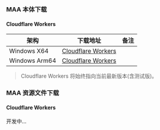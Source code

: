 ### MAA  本体下载

#### Cloudflare Workers
|架构|下载地址|备注|
|---|---|---|
|Windows X64|[Cloudflare Workers](https://maa.mmirror.top?arch=win-x64)| 
|Windows Arm64|[Cloudflare Workers](https://maa.mmirror.top?arch=win-arm64)|
>Cloudflare Workers 将始终指向当前最新版本(含测试版)。

### MAA 资源文件下载
#### Cloudflare Workers
开发中...